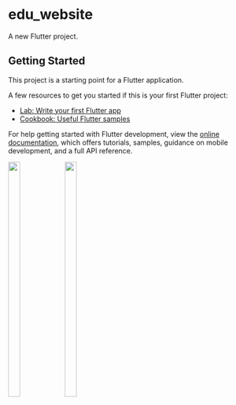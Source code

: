 # edu_website

A new Flutter project.

## Getting Started

This project is a starting point for a Flutter application.

A few resources to get you started if this is your first Flutter project:

- [Lab: Write your first Flutter app](https://docs.flutter.dev/get-started/codelab)
- [Cookbook: Useful Flutter samples](https://docs.flutter.dev/cookbook)

For help getting started with Flutter development, view the
[online documentation](https://docs.flutter.dev/), which offers tutorials,
samples, guidance on mobile development, and a full API reference.

<p>
  
  <img src = "https://user-images.githubusercontent.com/123531128/228433292-3f868d20-4084-46b0-a59a-0ad2559eb9c7.jpg" height=35% width=22%>
  <img src = "https://user-images.githubusercontent.com/123531128/229414090-8b31acea-02db-4f77-98e7-a53cbd2517bb.jpg" height=35% width=22%>
  
  </p>

